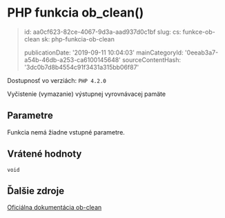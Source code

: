 PHP funkcia ob_clean()
======================

> id: aa0cf623-82ce-4067-9d3a-aad937d0c1bf
> slug:
> 	cs: funkce-ob-clean
> 	sk: php-funkcia-ob-clean
> 
> publicationDate: '2019-09-11 10:04:03'
> mainCategoryId: '0eeab3a7-a54b-46db-a253-ca6100145648'
> sourceContentHash: '3dc0b7d8b4554c91f3431a315bb06f87'

Dostupnosť vo verziách: `PHP 4.2.0`

Vyčistenie (vymazanie) výstupnej vyrovnávacej pamäte


Parametre
--------------

Funkcia nemá žiadne vstupné parametre.

Vrátené hodnoty
----------------

`void`



Ďalšie zdroje
------------

[Oficiálna dokumentácia ob-clean](https://www.php.net/manual/en/function.ob-clean.php)
